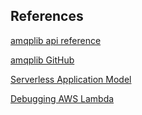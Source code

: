 ## References 

[amqplib api reference](https://www.squaremobius.net/amqp.node/channel_api.html)

[amqplib GitHub](https://github.com/squaremo/amqp.node)

[Serverless Application Model](https://docs.aws.amazon.com/serverless-application-model/latest/developerguide/what-is-sam.html)

[Debugging AWS Lambda](https://docs.aws.amazon.com/lambda/latest/operatorguide/debugging-ops.html)
